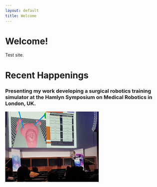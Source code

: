 ```yaml
---
layout: default
title: Welcome
---
```


# Welcome!

Test site.

# Recent Happenings

### Presenting my work developing a surgical robotics training simulator at the Hamlyn Symposium on Medical Robotics in London, UK.
<img src="1719925107302.jpg" width="300" />
